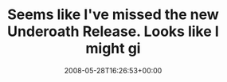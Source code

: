 ---
retweeted: false
source: <a href="http://twitter.com" rel="nofollow">Twitter Web Client</a>
entities:
  hashtags: []
  symbols: []
  user_mentions: []
  urls: []
display_text_range:
- '0'
- '93'
favorite_count: '0'
id_str: '821832395'
truncated: false
retweet_count: '0'
id: '821832395'
created_at: Wed May 28 16:26:53 +0000 2008
favorited: false
full_text: Seems like I've missed the new Underoath Release. Looks like I might give
  amazon another try.
lang: en
tags:
- pesos/twitter
date: '2008-05-28T16:26:53+00:00'
src: https://twitter.com/bascht/status/821832395
original_url: https://twitter.com/bascht/status/821832395
type: twitter_tweet
text: Seems like I've missed the new Underoath Release. Looks like I might give amazon
  another try.
title: Seems like I've missed the new Underoath Release. Looks like I might gi

---